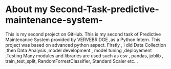# About my Second-Task-predictive-maintenance-system-
This is my second project on GitHub. This is my second  task of Predictive Maintenance System provided by VERVEBRIDGE ,as a Python Intern. 
This project was based on advanced python aspect.
Firstly , i did Data Collection ,then Data Analysis ,model development , model tuning ,deployement ,Testing 
Many modules and libraries are used such as csv , pandas, joblib , train_test_split, RandomForrestClassifier, Standard Scaler etc...
